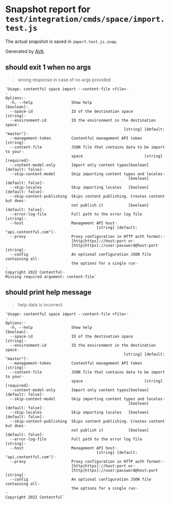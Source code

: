 # Snapshot report for `test/integration/cmds/space/import.test.js`

The actual snapshot is saved in `import.test.js.snap`.

Generated by [AVA](https://ava.li).

## should exit 1 when no args

> wrong response in case of no args provided

    `Usage: contentful space import --content-file <file>␊
    ␊
    Options:␊
      -h, --help                 Show help                                 [boolean]␊
      --space-id                 ID of the destination space                [string]␊
      --environment-id           ID the environment in the destination space␊
                                                        [string] [default: "master"]␊
      --management-token         Contentful management API token            [string]␊
      --content-file             JSON file that contains data to be import to your␊
                                 space                           [string] [required]␊
      --content-model-only       Import only content types[boolean] [default: false]␊
      --skip-content-model       Skip importing content types and locales␊
                                                          [boolean] [default: false]␊
      --skip-locales             Skip importing locales   [boolean] [default: false]␊
      --skip-content-publishing  Skips content publishing. Creates content but does␊
                                 not publish it           [boolean] [default: false]␊
      --error-log-file           Full path to the error log file            [string]␊
      --host                     Management API host␊
                                            [string] [default: "api.contentful.com"]␊
      --proxy                    Proxy configuration in HTTP auth format:␊
                                 [http|https]://host:port or␊
                                 [http|https]://user:password@host:port     [string]␊
      --config                   An optional configuration JSON file containing all␊
                                 the options for a single run␊
    ␊
    Copyright 2022 Contentful␊
    Missing required argument: content-file`

## should print help message

> help data is incorrect

    `Usage: contentful space import --content-file <file>␊
    ␊
    Options:␊
      -h, --help                 Show help                                 [boolean]␊
      --space-id                 ID of the destination space                [string]␊
      --environment-id           ID the environment in the destination space␊
                                                        [string] [default: "master"]␊
      --management-token         Contentful management API token            [string]␊
      --content-file             JSON file that contains data to be import to your␊
                                 space                           [string] [required]␊
      --content-model-only       Import only content types[boolean] [default: false]␊
      --skip-content-model       Skip importing content types and locales␊
                                                          [boolean] [default: false]␊
      --skip-locales             Skip importing locales   [boolean] [default: false]␊
      --skip-content-publishing  Skips content publishing. Creates content but does␊
                                 not publish it           [boolean] [default: false]␊
      --error-log-file           Full path to the error log file            [string]␊
      --host                     Management API host␊
                                            [string] [default: "api.contentful.com"]␊
      --proxy                    Proxy configuration in HTTP auth format:␊
                                 [http|https]://host:port or␊
                                 [http|https]://user:password@host:port     [string]␊
      --config                   An optional configuration JSON file containing all␊
                                 the options for a single run␊
    ␊
    Copyright 2022 Contentful`
